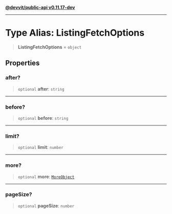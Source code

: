 [**@devvit/public-api v0.11.17-dev**](../../README.md)

---

# Type Alias: ListingFetchOptions

> **ListingFetchOptions** = `object`

## Properties

<a id="after"></a>

### after?

> `optional` **after**: `string`

---

<a id="before"></a>

### before?

> `optional` **before**: `string`

---

<a id="limit"></a>

### limit?

> `optional` **limit**: `number`

---

<a id="more"></a>

### more?

> `optional` **more**: [`MoreObject`](MoreObject.md)

---

<a id="pagesize"></a>

### pageSize?

> `optional` **pageSize**: `number`
